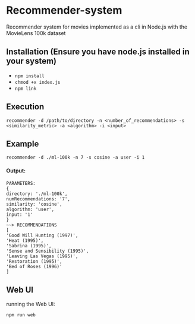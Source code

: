 # Recommender-system
Recommender system for movies implemented as a cli in Node.js
with the MovieLens 100k dataset

## Installation (Ensure you have node.js installed in your system)
- `npm install`
- `chmod +x index.js`
- `npm link`

## Execution
`recommender -d /path/to/directory -n <number_of_recommendations> -s <similarity_metric> -a <algorithm> -i <input>`
    


## Example
`recommender -d ./ml-100k -n 7 -s cosine -a user -i 1`

#### Output:
    PARAMETERS:
    {
    directory: './ml-100k',
    numRecommendations: '7',
    similarity: 'cosine',
    algorithm: 'user',
    input: '1'
    }
    ~~> RECOMMENDATIONS
    [
    'Good Will Hunting (1997)',
    'Heat (1995)',
    'Sabrina (1995)',
    'Sense and Sensibility (1995)',
    'Leaving Las Vegas (1995)',
    'Restoration (1995)',
    'Bed of Roses (1996)'
    ]


## Web UI
running the Web UI:

    npm run web